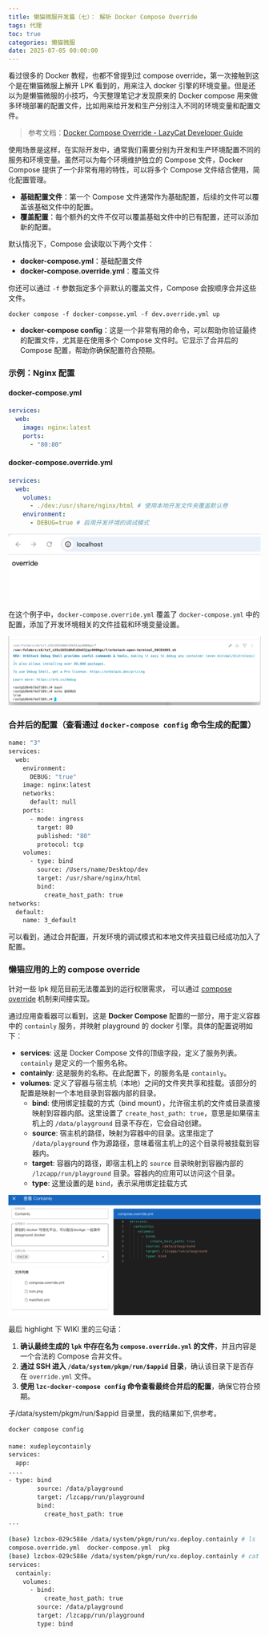 ```yaml
---
title: 懒猫微服开发篇（七）： 解析 Docker Compose Override
tags: 代理
toc: true
categories: 懒猫微服
date: 2025-07-05 00:00:00
---
```


看过很多的 Docker 教程，也都不曾提到过 compose override，第一次接触到这个是在懒猫微服上解开 LPK 看到的，用来注入 docker 引擎的环境变量。但是还以为是懒猫微服的小技巧，今天整理笔记才发现原来的 Docker compose 用来做多环境部署的配置文件，比如用来给开发和生产分别注入不同的环境变量和配置文件。

> 参考文档：[Docker Compose Override - LazyCat Developer Guide](https://developer.lazycat.cloud/advanced-compose-override.html)

 <!-- more -->

使用场景是这样，在实际开发中，通常我们需要分别为开发和生产环境配置不同的服务和环境变量。虽然可以为每个环境维护独立的 Compose 文件，Docker Compose 提供了一个非常有用的特性，可以将多个 Compose 文件结合使用，简化配置管理。

- **基础配置文件**：第一个 Compose 文件通常作为基础配置，后续的文件可以覆盖该基础文件中的配置。
- **覆盖配置**：每个额外的文件不仅可以覆盖基础文件中的已有配置，还可以添加新的配置。

默认情况下，Compose 会读取以下两个文件：

- **docker-compose.yml**：基础配置文件
- **docker-compose.override.yml**：覆盖文件

你还可以通过 `-f` 参数指定多个非默认的覆盖文件，Compose 会按顺序合并这些文件。

```
docker compose -f docker-compose.yml -f dev.override.yml up
```

- **docker-compose config**：这是一个非常有用的命令，可以帮助你验证最终的配置文件，尤其是在使用多个 Compose 文件时。它显示了合并后的 Compose 配置，帮助你确保配置符合预期。

### 示例：Nginx 配置

#### docker-compose.yml

```yml
services:
  web:
    image: nginx:latest
    ports:
      - "80:80"
```

#### docker-compose.override.yml

```yml
services:
  web:
    volumes:
      - ./dev:/usr/share/nginx/html # 使用本地开发文件夹覆盖默认卷
    environment:
      - DEBUG=true # 启用开发环境的调试模式
```

![image-20250717205319123](https://raw.githubusercontent.com/cloudsmithy/picgo-imh/master/image-20250717205319123-20250717213705118.png)

在这个例子中，`docker-compose.override.yml` 覆盖了 `docker-compose.yml` 中的配置，添加了开发环境相关的文件挂载和环境变量设置。

![image-20250717205507275](https://raw.githubusercontent.com/cloudsmithy/picgo-imh/master/image-20250717205507275.png)

### 合并后的配置（查看通过 `docker-compose config` 命令生成的配置）

```bash
name: "3"
services:
  web:
    environment:
      DEBUG: "true"
    image: nginx:latest
    networks:
      default: null
    ports:
      - mode: ingress
        target: 80
        published: "80"
        protocol: tcp
    volumes:
      - type: bind
        source: /Users/name/Desktop/dev
        target: /usr/share/nginx/html
        bind:
          create_host_path: true
networks:
  default:
    name: 3_default
```

可以看到，通过合并配置，开发环境的调试模式和本地文件夹挂载已经成功加入了配置。

### 懒猫应用的上的 compose override

针对一些 lpk 规范目前无法覆盖到的运行权限需求， 可以通过 [compose override](https://docs.docker.com/reference/compose-file/merge/) 机制来间接实现。

通过应用查看器可以看到，这是 **Docker Compose** 配置的一部分，用于定义容器中的 `containly` 服务，并映射 playground 的 docker 引擎。具体的配置说明如下：

- **services**: 这是 Docker Compose 文件的顶级字段，定义了服务列表。`containly` 是定义的一个服务名称。
- **containly**: 这是服务的名称。在此配置下，的服务名是 `containly`。
- **volumes**: 定义了容器与宿主机（本地）之间的文件夹共享和挂载。该部分的配置是映射一个本地目录到容器内部的目录。
  - **bind**: 使用绑定挂载的方式（bind mount），允许宿主机的文件或目录直接映射到容器内部。这里设置了 `create_host_path: true`，意思是如果宿主机上的 `/data/playground` 目录不存在，它会自动创建。
  - **source**: 宿主机的路径，映射为容器中的目录。这里指定了 `/data/playground` 作为源路径，意味着宿主机上的这个目录将被挂载到容器内。
  - **target**: 容器内的路径，即宿主机上的 `source` 目录映射到容器内部的 `/lzcapp/run/playground` 目录。容器内的应用可以访问这个目录。
  - **type**: 这里设置的是 `bind`，表示采用绑定挂载方式

![image-20250717210507516](https://raw.githubusercontent.com/cloudsmithy/picgo-imh/master/image-20250717210507516.png)

最后 highlight 下 WIKI 里的三句话：

1. **确认最终生成的 `lpk` 中存在名为 `compose.override.yml` 的文件**，并且内容是一个合法的 Compose 合并文件。
2. **通过 SSH 进入 `/data/system/pkgm/run/$appid` 目录**，确认该目录下是否存在 `override.yml` 文件。
3. **使用 `lzc-docker-compose config` 命令查看最终合并后的配置**，确保它符合预期。

子/data/system/pkgm/run/$appid 目录里，我的结果如下,供参考。

```bash
docker compose config

name: xudeploycontainly
services:
  app:
....
- type: bind
        source: /data/playground
        target: /lzcapp/run/playground
        bind:
          create_host_path: true
...

(base) lzcbox-029c588e /data/system/pkgm/run/xu.deploy.containly # ls
compose.override.yml  docker-compose.yml  pkg
(base) lzcbox-029c588e /data/system/pkgm/run/xu.deploy.containly # cat compose.override.yml
services:
  containly:
    volumes:
      - bind:
          create_host_path: true
        source: /data/playground
        target: /lzcapp/run/playground
        type: bind
```
